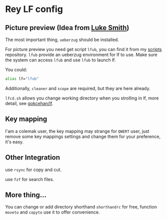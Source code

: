 # Rey LF config

## Picture preview (Idea from [Luke Smith](https://lukesmith.xyz/))

The most important thing, `ueberzug` should be installed.

For picture preview you need get script `lfub`, you can find it from my [scripts](https://github.com/yongtenglei/scripts) repository. `lfub` provide an ueberzug environment for lf to use. Make sure the system can access `lfub` and use `lfub` to launch lf.

You could:

```zsh
alias lf="lfub"
```

Additionally, `cleaner` and `scope` are required, but they are here already.

`lfcd.sh` allows you change working directory when you strolling in lf, more detail, see [gokcehan/lf](https://github.com/gokcehan/lf).

## Key mapping

I'am a colemak user, the key mapping may strange for `QWERT` user, just remove some key mappings settings and change them for your preference, it's easy.

## Other Integration

use `rsync` for copy and cut.

use `fzf` for search files.

## More thing...

You can change or add directory shorthand `shorthandrc` for free, function `moveto` and `copyto` use it to offer convenience.
